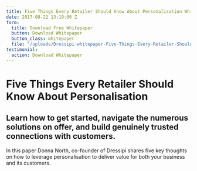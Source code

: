 ```yaml
---
title: Five Things Every Retailer Should Know About Personalisation Whitepaper
date: 2017-08-22 13:19:00 Z
form:
  title: Download Free Whitepaper
  button: Download Whitepaper
  button_class: whitepaper
  file: "/uploads/Dressipi-whitepaper-Five-Things-Every-Retailer-Should-Know-About-Personalisation.pdf"
testimonial:
  action: Download Whitepaper
---
```


# Five Things Every Retailer Should Know About Personalisation

## Learn how to get started, navigate the numerous solutions on offer, and build genuinely trusted connections with customers.

In this paper Donna North, co-founder of Dressipi shares five key thoughts on how to leverage personalisation to deliver value for both your business and its customers.
